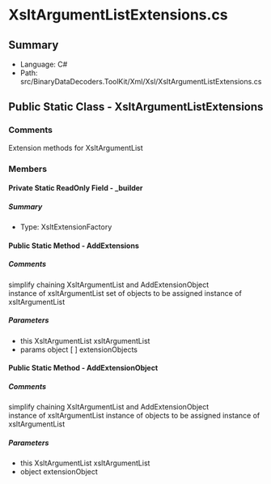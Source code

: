 ﻿# XsltArgumentListExtensions.cs

## Summary

* Language: C#
* Path: src/BinaryDataDecoders.ToolKit/Xml/Xsl/XsltArgumentListExtensions.cs

## Public Static Class - XsltArgumentListExtensions

### Comments

 <summary>
 Extension methods for XsltArgumentList
 </summary>

### Members

#### Private Static ReadOnly Field - _builder

##### Summary

 * Type: XsltExtensionFactory 

#### Public Static Method - AddExtensions

##### Comments

 <summary>
 simplify chaining XsltArgumentList and AddExtensionObject
 </summary>
 <paramname="xsltArgumentList">instance of xsltArgumentList</param>
 <paramname="extensionObjects">set of objects to be assigned</param>
 <returns>instance of xsltArgumentList</returns>

#####  Parameters

 - this XsltArgumentList xsltArgumentList 
 - params object [  ] extensionObjects 

#### Public Static Method - AddExtensionObject

##### Comments

 <summary>
 simplify chaining XsltArgumentList and AddExtensionObject
 </summary>
 <paramname="xsltArgumentList">instance of xsltArgumentList</param>
 <paramname="extensionObject">instance of objects to be assigned</param>
 <returns>instance of xsltArgumentList</returns>

#####  Parameters

 - this XsltArgumentList xsltArgumentList 
 - object extensionObject 


